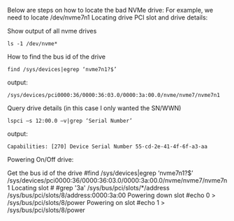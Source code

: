 Below are steps on how to locate the bad NVMe drive:
For example, we need to locate /dev/nvme7n1
Locating drive PCI slot and drive details:

Show output of all nvme drives

```
ls -1 /dev/nvme* 
```

How to find the bus id of the drive

```
find /sys/devices|egrep ‘nvme7n1?$’
```

output:

```
/sys/devices/pci0000:36/0000:36:03.0/0000:3a:00.0/nvme/nvme7/nvme7n1
```

Query drive details (in this case I only wanted the SN/WWN)

```
lspci –s 12:00.0 –v|grep ‘Serial Number’
```

output:

```
Capabilities: [270] Device Serial Number 55-cd-2e-41-4f-6f-a3-aa
```

Powering On/Off drive:

Get the bus id of the drive
#find /sys/devices|egrep ‘nvme7n1?$’
/sys/devices/pci0000:36/0000:36:03.0/0000:3a:00.0/nvme/nvme7/nvme7n1
Locating slot #
#grep '3a' /sys/bus/pci/slots/*/address
/sys/bus/pci/slots/8/address:0000:3a:00
Powering down slot
#echo 0 > /sys/bus/pci/slots/8/power
Powering on slot
#echo 1 > /sys/bus/pci/slots/8/power
